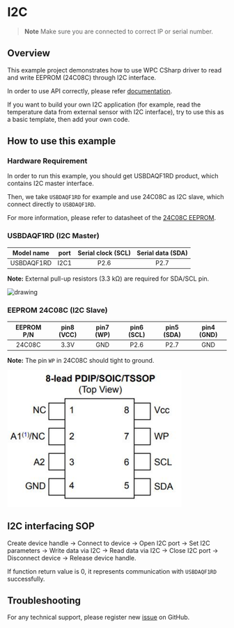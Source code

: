 # I2C
> **Note**
> Make sure you are connected to correct IP or serial number.

## Overview

This example project demonstrates how to use WPC CSharp driver to read and write EEPROM (24C08C) through I2C interface.

In order to use API correctly, please refer [documentation](https://wpc-systems-ltd.github.io/WPC_CSharp_driver_release/).

If you want to build your own I2C application (for example, read the temperature data from external sensor with I2C interface), try to use this as a basic template, then add your own code.

## How to use this example

### Hardware Requirement

In order to run this example, you should get USBDAQF1RD product, which contains I2C master interface.

Then, we take `USBDAQF1RD` for example and use 24C08C as I2C slave, which connect directly to `USBDAQF1RD`.

For more information, please refer to datasheet of the [24C08C EEPROM](https://github.com/WPC-Systems-Ltd/WPC_CSharp_driver_release/tree/main/Reference/Datesheet).

### USBDAQF1RD (I2C Master)

|  Model name      | port | Serial clock (SCL) | Serial data (SDA)|
| -----------------|:----:|:------------------:|:----------------:|
| USBDAQF1RD       | I2C1 |        P2.6        |   P2.7           |

**Note:** External pull-up resistors (3.3 kΩ) are required for SDA/SCL pin.

<img src="https://github.com/WPC-Systems-Ltd/WPC_CSharp_driver_release/tree/main/Reference/Pinouts/pinout-USBDAQF1RD.JPG" alt="drawing" width="600"/>


### EEPROM 24C08C (I2C Slave)

|   EEPROM P/N     | pin8 (VCC) | pin7 (WP) | pin6 (SCL) | pin5 (SDA) | pin4 (GND) |
|:----------------:|:----------:|:---------:|:----------:|:----------:|:----------:|
| 24C08C           |    3.3V    |    GND    | P2.6       | P2.7       | GND        |

**Note:** The pin `WP` in 24C08C should tight to ground.

<img src="https://github.com/WPC-Systems-Ltd/WPC_CSharp_driver_release/blob/main/Reference/Pinouts/25C08C.JPG" alt="drawing" width="400"/>

## I2C interfacing SOP 

Create device handle -> Connect to device -> Open I2C port -> Set I2C parameters -> Write data via I2C -> Read data via I2C -> Close I2C port -> Disconnect device -> Release device handle.

If function return value is 0, it represents communication with `USBDAQF1RD` successfully.

## Troubleshooting

For any technical support, please register new [issue](https://github.com/WPC-Systems-Ltd/WPC_CSharp_driver_release/issues) on GitHub.